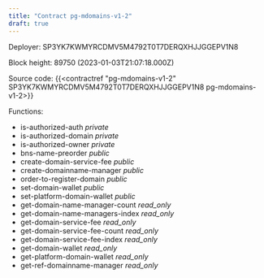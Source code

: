 ```yaml
---
title: "Contract pg-mdomains-v1-2"
draft: true
---
```

Deployer: SP3YK7KWMYRCDMV5M4792T0T7DERQXHJJGGEPV1N8


 



Block height: 89750 (2023-01-03T21:07:18.000Z)

Source code: {{<contractref "pg-mdomains-v1-2" SP3YK7KWMYRCDMV5M4792T0T7DERQXHJJGGEPV1N8 pg-mdomains-v1-2>}}

Functions:

* is-authorized-auth _private_
* is-authorized-domain _private_
* is-authorized-owner _private_
* bns-name-preorder _public_
* create-domain-service-fee _public_
* create-domainname-manager _public_
* order-to-register-domain _public_
* set-domain-wallet _public_
* set-platform-domain-wallet _public_
* get-domain-name-manager-count _read_only_
* get-domain-name-managers-index _read_only_
* get-domain-service-fee _read_only_
* get-domain-service-fee-count _read_only_
* get-domain-service-fee-index _read_only_
* get-domain-wallet _read_only_
* get-platform-domain-wallet _read_only_
* get-ref-domainname-manager _read_only_
